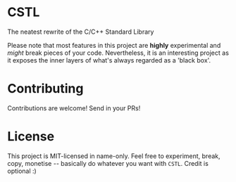 # CSTL
The neatest rewrite of the C/C++ Standard Library 

Please note that most features in this project are **highly** experimental and *might* break pieces of your code. 
Nevertheless, it is an interesting project as it exposes the inner layers of what's always regarded as a 'black box'. 

# Contributing
Contributions are welcome! Send in your PRs!

# License
This project is MIT-licensed in name-only. Feel free to experiment, break, copy, monetise -- basically do whatever you want with `CSTL`. Credit is optional :)